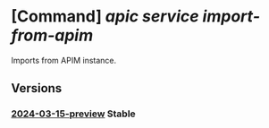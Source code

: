 # [Command] _apic service import-from-apim_

Imports from APIM instance.

## Versions

### [2024-03-15-preview](/Resources/mgmt-plane/L3N1YnNjcmlwdGlvbnMve30vcmVzb3VyY2Vncm91cHMve30vcHJvdmlkZXJzL21pY3Jvc29mdC5hcGljZW50ZXIvc2VydmljZXMve30vaW1wb3J0ZnJvbWFwaW0=/2024-03-15-preview.xml) **Stable**

<!-- mgmt-plane /subscriptions/{}/resourcegroups/{}/providers/microsoft.apicenter/services/{}/importfromapim 2024-03-15-preview -->
